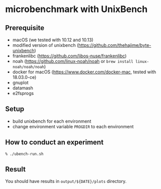 # microbenchmark with UnixBench

## Prerequisite
- macOS (we tested with 10.12 and 10.13)
- modified version of unixbench (https://github.com/thehajime/byte-unixbench)
- frankenlibc (https://github.com/libos-nuse/frankenlibc)
- noah (https://github.com/linux-noah/noah or `brew install linux-noah/noah/noah`)
- docker for macOS (https://www.docker.com/docker-mac, tested with 18.03.0-ce)
- gnuplot
- datamash
- e2fsprogs

## Setup
- build unixbench for each environment
 - change environment variable `PROGDIR` to each environment


## How to conduct an experiment

```
% ./ubench-run.sh
```

## Result

You should have results in `output/${DATE}/plots` directory.

